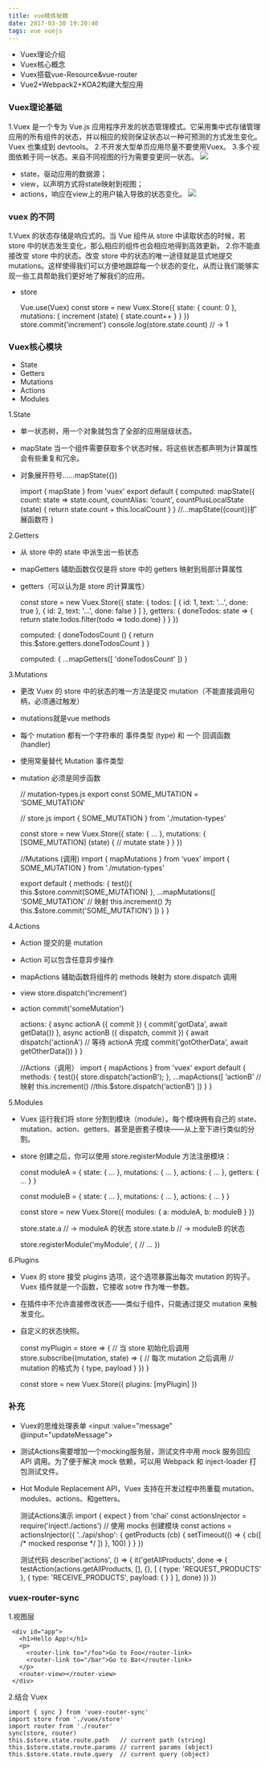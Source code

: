 ```yaml
---
title: vue精炼秘籍
date: 2017-03-30 19:20:40
tags: vue vuejs
---
```


* Vuex理论介绍
* Vuex核心概念
* Vuex搭载vue-Resource&vue-router
* Vue2+Webpack2+KOA2构建大型应用

### Vuex理论基础
1.Vuex 是一个专为 Vue.js 应用程序开发的状态管理模式。它采用集中式存储管理应用的所有组件的状态，并以相应的规则保证状态以一种可预测的方式发生变化。Vuex 也集成到 devtools。
2.不开发大型单页应用尽量不要使用Vuex。
3.多个视图依赖于同一状态。来自不同视图的行为需要变更同一状态。
![](/images/vue1.png)
* state，驱动应用的数据源；
* view，以声明方式将state映射到视图；
* actions，响应在view上的用户输入导致的状态变化。
![](/images/vuex1.png)

### vuex 的不同
1.Vuex 的状态存储是响应式的。当 Vue 组件从 store 中读取状态的时候，若 store 中的状态发生变化，那么相应的组件也会相应地得到高效更新。
2.你不能直接改变 store 中的状态。改变 store 中的状态的唯一途径就是显式地提交 mutations。这样使得我们可以方便地跟踪每一个状态的变化，从而让我们能够实现一些工具帮助我们更好地了解我们的应用。

* store


    Vue.use(Vuex)
    const store = new Vuex.Store({
      state: {
        count: 0
      },
      mutations: {
        increment (state) {
          state.count++
        }
      }
    })
    store.commit('increment')
    console.log(store.state.count) // -> 1
    
### Vuex核心模块
* State
* Getters
* Mutations
* Actions
* Modules

1.State
* 单一状态树，用一个对象就包含了全部的应用层级状态。
* mapState 当一个组件需要获取多个状态时候，将这些状态都声明为计算属性会有些重复和冗余。
* 对象展开符号......mapState({})


    import { mapState } from 'vuex'
    export default {
      computed: mapState({
        count: state => state.count,
        countAlias: ‘count',
        countPlusLocalState (state) {
          return state.count + this.localCount
        }
      }
      //…mapState({count})扩展函数符
    }
    
2.Getters
* 从 store 中的 state 中派生出一些状态
* mapGetters 辅助函数仅仅是将 store 中的 getters 映射到局部计算属性
* getters（可以认为是 store 的计算属性）


    const store = new Vuex.Store({
      state: {
        todos: [
          { id: 1, text: '...', done: true },
          { id: 2, text: '...', done: false }
        ]
      },
      getters: {
        doneTodos: state => {
          return state.todos.filter(todo => todo.done)
        }
      }
    })
    
    computed: {
      doneTodosCount () {
        return this.$store.getters.doneTodosCount
      }
    }
     
    computed: {
        ...mapGetters([
          'doneTodosCount'
        ])
      }
      
3.Mutations
* 更改 Vuex 的 store 中的状态的唯一方法是提交 mutation（不能直接调用句柄，必须通过触发）
* mutations就是vue methods
* 每个 mutation 都有一个字符串的 事件类型 (type) 和 一个 回调函数 (handler)
* 使用常量替代 Mutation 事件类型
* mutation 必须是同步函数


    // mutation-types.js
    export const SOME_MUTATION = ‘SOME_MUTATION'
    
    // store.js
    import { SOME_MUTATION } from './mutation-types'
    
    const store = new Vuex.Store({
      state: { ... },
      mutations: {
        [SOME_MUTATION] (state) {
          // mutate state
        }
      }
    })
    
    
    //Mutations (调用)
    import { mapMutations } from ‘vuex'
    import { SOME_MUTATION } from './mutation-types'
    
    export default {
      methods: {
        test(){
              this.$store.commit(SOME_MUTATION)
        },
        ...mapMutations([
          'SOME_MUTATION' 
          // 映射 this.increment() 为 this.$store.commit('SOME_MUTATION')
        ])
      }
    }
    
    
4.Actions
* Action 提交的是 mutation
* Action 可以包含任意异步操作
* mapActions 辅助函数将组件的 methods 映射为 store.dispatch 调用
* view    store.dispatch(‘increment’)
* action  commit('someMutation')


    actions: {
      async actionA ({ commit }) {
        commit('gotData', await getData())
      },
      async actionB ({ dispatch, commit }) {
        await dispatch('actionA') // 等待 actionA 完成
        commit('gotOtherData', await getOtherData())
      }
    }
    
    
    //Actions（调用）
    import { mapActions } from 'vuex'
    export default {
      methods: {
        test(){
             store.dispatch(‘actionB');
        },
        ...mapActions([
          ‘actionB'
          // 映射 this.increment() 
         //this.$store.dispatch(‘actionB’)
        ])
      }
    }
    
5.Modules
* Vuex 运行我们将 store 分割到模块（module）。每个模块拥有自己的 state、mutation、action、getters、甚至是嵌套子模块——从上至下进行类似的分割。
* store 创建之后，你可以使用 store.registerModule 方法注册模块：

    
    const moduleA = {
      state: { ... },
      mutations: { ... },
      actions: { ... },
      getters: { ... }
    }
    
    const moduleB = {
      state: { ... },
      mutations: { ... },
      actions: { ... }
    }
    
    const store = new Vuex.Store({
      modules: {
        a: moduleA,
        b: moduleB
      }
    })
    
    store.state.a // -> moduleA 的状态
    store.state.b // -> moduleB 的状态
    
    store.registerModule('myModule', {
      // ...
    })
    
    
    
6.Plugins
* Vuex 的 store 接受 plugins 选项，这个选项暴露出每次 mutation 的钩子。Vuex 插件就是一个函数，它接收 sotre 作为唯一参数。
* 在插件中不允许直接修改状态——类似于组件，只能通过提交 mutation 来触发变化。
* 自定义的状态快照。

    
    const myPlugin = store => {
      // 当 store 初始化后调用
      store.subscribe((mutation, state) => {
        // 每次 mutation 之后调用
        // mutation 的格式为 { type, payload }
      })
    }
    
    const store = new Vuex.Store({
      plugins: [myPlugin]
    })
    
    
### 补充

* Vuex的思维处理表单 <input :value="message" @input="updateMessage">
* 测试Actions需要增加一个mocking服务层，测试文件中用 mock 服务回应 API 调用。为了便于解决 mock 依赖，可以用 Webpack 和 inject-loader 打包测试文件。
* Hot Module Replacement API，Vuex 支持在开发过程中热重载 mutation、modules、actions、和getters。


    测试Actions演示
    import { expect } from 'chai'
    const actionsInjector = require('inject!./actions')
    // 使用 mocks 创建模块
    const actions = actionsInjector({
      '../api/shop': {
        getProducts (cb) {
          setTimeout(() => {
            cb([ /* mocked response */ ])
          }, 100)
        }
      }
    })
    
    
    测试代码
    describe('actions', () => {
      it('getAllProducts', done => {
        testAction(actions.getAllProducts, [], {}, [
          { type: 'REQUEST_PRODUCTS' },
          { type: 'RECEIVE_PRODUCTS', payload: { } }
        ], done)
      })
    })
    
    
### vuex-router-sync

1.视图层
    
     <div id="app">
       <h1>Hello App!</h1>
       <p>
         <router-link to="/foo">Go to Foo</router-link>
         <router-link to="/bar">Go to Bar</router-link>
       </p>
       <router-view></router-view>
     </div>
     
2.结合 Vuex

    import { sync } from 'vuex-router-sync'
    import store from './vuex/store' 
    import router from './router' 
    sync(store, router) 
    this.$store.state.route.path   // current path (string)
    this.$store.state.route.params // current params (object) this.$store.state.route.query  // current query (object)

